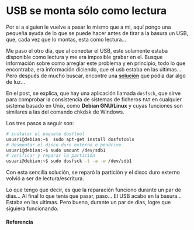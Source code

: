 # USB se monta sólo como lectura

Por si a alguien le vuelve a pasar lo mismo que a mi, aquí pongo una pequeña ayuda de lo que se puede hacer antes de tirar a la basura un USB, que, cada vez que lo montas, esta como lectura...

<!--more-->

Me paso el otro dia, que al conectar el USB, este solamente estaba disponible como lectura y me era imposible grabar en el. Busque información sobre como arreglar este problema y en principio, todo lo que encontraba, era información diciendo, que el usb estaba en las ultimas... Pero después de mucho buscar, encontre una ~~[solución]()~~ que podia dar algo de luz...

En el post, se explica, que hay una aplicación llamada `dosfsck`, que sirve para comprobar la consistencia de sistemas de ficheros `FAT` en cualquier sistema basado en Unix, como **Debian GNU/Linux** y cuyas funciones son similares a las del comando chkdsk de Windows.

Los tres pasos a seguir son:
```bash
# instalar el paquete dosftool
usuari@debian:~$  sudo apt-get install dosfstools
# desmontar el disco duro externo o pendrive
usuari@debian:~$ sudo umount /dev/sdb1
# verificar y reparar la partición
usuari@debian:~$ sudo dosfsck -t -a -w /dev/sdb1
```

Con esta sencilla solución, se reparó la partición y el disco duro externo volvió a ser de lectura/escritura.

Lo que tengo que decir, es que la reparación funciono durante un par de dias... Al final lo que tenia que pasar, paso... El USB acabo en la basura... Estaba en las ultimas. Pero bueno, durante un par de dias, logre que siguiera funcionando.
#### Referencia

